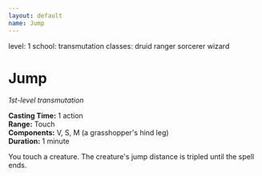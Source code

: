 ```yaml
---
layout: default
name: Jump
---
```

level: 1
school: transmutation
classes: druid
         ranger
         sorcerer
         wizard

# Jump 
_1st-level transmutation_ 

**Casting Time:** 1 action    
**Range:** Touch    
**Components:** V, S, M (a grasshopper's hind leg)    
**Duration:** 1 minute 

You touch a creature. The creature's jump distance is tripled until the spell ends.